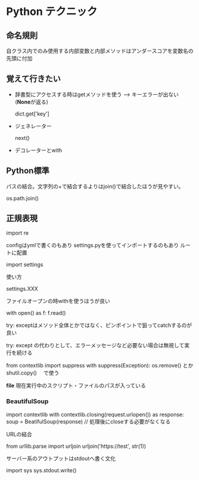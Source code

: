# Python テクニック

## 命名規則

  自クラス内でのみ使用する内部変数と内部メソッドはアンダースコアを変数名の先頭に付加

## 覚えて行きたい

- 辞書型にアクセスする時はgetメソッドを使う --> キーエラーが出ない(**None**が返る)

  dict.get['key']

- ジェネレーター

  next()

- デコレーターとwith

## Python標準

パスの結合。文字列の+で結合するよりはjoin()で結合したほうが見やすい。

  os.path.join()

## 正規表現

  import re


configはymlで書くのもあり
settings.pyを使ってインポートするのもあり
ルートに配置

  import settings

使い方

  settings.XXX

ファイルオープンの時withを使うほうが良い

  with open() as f:
    f.read()

try: exceptはメソッド全体とかではなく、ピンポイントで狙ってcatchするのが良い

try: except の代わりとして、エラーメッセージなど必要ない場合は無視して実行を続ける

  from contextlib import suppress
  with suppress(Exception):
    os.remove()
    とか
    shutil.copy()
  　で使う

__file__
現在実行中のスクリプト・ファイルのパスが入っている

### BeautifulSoup

  import contextlib
  with contextlib.closing(request.urlopen()) as response:
    soup = BeatifulSoup(response)
    // 処理後にcloseする必要がなくなる

URLの結合

  from urllib.parse import urljoin
  urljoin('https://test', str(1))


サーバー系のアウトプットはstdoutへ書く文化

  import sys
  sys.stdout.write()

